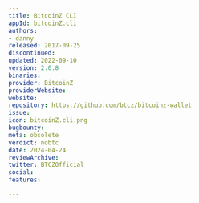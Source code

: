 ```yaml
---
title: BitcoinZ CLI
appId: bitcoinZ.cli
authors:
- danny
released: 2017-09-25
discontinued: 
updated: 2022-09-10
version: 2.0.8
binaries: 
provider: BitcoinZ
providerWebsite: 
website: 
repository: https://github.com/btcz/bitcoinz-wallet
issue: 
icon: bitcoinZ.cli.png
bugbounty: 
meta: obsolete
verdict: nobtc
date: 2024-04-24
reviewArchive: 
twitter: BTCZOfficial
social: 
features: 

---
```


